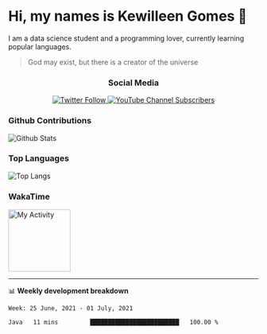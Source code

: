 <h1>Hi, my names is Kewilleen Gomes 🙌</h1>
<p>I am a data science student and a programming lover, currently learning popular languages.</p>

> God may exist, but there is a creator of the universe

<h3 align="center"><b> Social Media </b></h3>

<p align="center">
  <a href="http://twitter.com/devkewi" target="_blank">
    <img alt="Twitter Follow" src="https://img.shields.io/twitter/follow/devkewi?color=blue&label=%40devkewi&logo=twitter&style=for-the-badge">
  </a>
  <a href="http://youtube.com/devkewi" target="_blank">
    <img alt="YouTube Channel Subscribers" src="https://img.shields.io/youtube/channel/subscribers/UCVTRFqwVTWj2N-sqHGKRWcQ?logo=youtube&logoColor=red&style=for-the-badge">
  </a>
</p>

<p align="center">
  <h3> Github Contributions </h3>
  <img alt= "Github Stats" src= "https://github-readme-stats.vercel.app/api?username=Kewilleen&show_icons=true&theme=nord&hide_title=true">
  
  <h3> Top Languages </h3>
  <img alt= "Top Langs" src="https://github-readme-stats.vercel.app/api/top-langs/?username=Kewilleen&theme=nord&hide_title=true">
  
  <h3> WakaTime </h3>
  <img alt= "My Activity" src="https://github-readme-stats.vercel.app/api/wakatime?username=kewilleen&theme=nord" height="125px">
</p>

-------

📊 **Weekly development breakdown**
<!--START_SECTION:waka-->
```text
Week: 25 June, 2021 - 01 July, 2021

Java   11 mins         █████████████████████████   100.00 % 
```
<!--END_SECTION:waka-->
